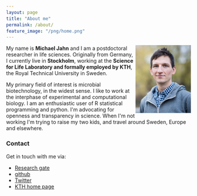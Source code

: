 ```yaml
---
layout: page
title: "About me"
permalink: /about/
feature_image: "/png/home.png"
---
```


<img src="/png/pic2_small.png" width="30%" align="right"/>

My name is **Michael Jahn** and I am a postdoctoral researcher in life sciences. Originally from Germany, I currently live in **Stockholm**, working at the **Science for Life Laboratory and formally employed by KTH**, the Royal Technical University in Sweden.

My primary field of interest is microbial biotechnology, in the widest sense. I like to work at the interphase of experimental and computational biology. I am an enthusiastic user of R statistical programming and python. I'm advocating for openness and transparency in science. When I'm not working I'm trying to raise my two kids, and travel around Sweden, Europe and elsewhere.

### Contact

Get in touch   with me via:

- [Research gate](https://www.researchgate.net/profile/Michael_Jahn)
- [github](https://github.com/m-jahn/)
- [Twitter](https://twitter.com/mich_jahn)
- [KTH home page](https://www.kth.se/profile/mjahn)

